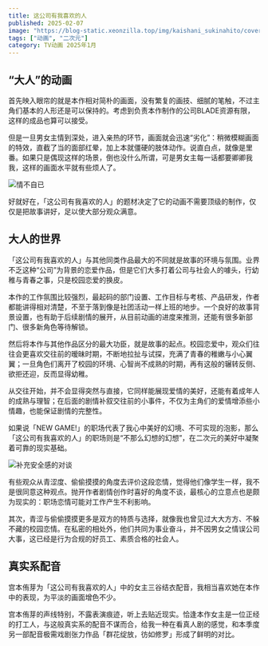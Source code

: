 ```yaml
---
title: 这公司有我喜欢的人
published: 2025-02-07
image: "https://blog-static.xeonzilla.top/img/kaishani_sukinahito/cover.avif"
tags: ["动画", "二次元"]
category: TV动画 2025年1月
---
```

## “大人”的动画
首先映入眼帘的就是本作相对简朴的画面，没有繁复的画技、细腻的笔触，不过主角们基本的人形还是可以保持的。考虑到负责本作制作的公司BLADE资源有限，这样的成品也算可以接受。

但是一旦男女主情到深处，进入亲热的环节，画面就会迅速“劣化”：稍微模糊画面的特效，直截了当的面部红晕，加上本就僵硬的肢体动作。说直白点，就像是里番。如果只是偶现这样的场景，倒也没什么所谓，可是男女主每一话都要卿卿我我，这样的画面水平就有些烦人了。

![情不自已](https://blog-static.xeonzilla.top/img/kaishani_sukinahito/01.avif "情不自已")

好就好在，「这公司有我喜欢的人」的题材决定了它的动画不需要顶级的制作，仅仅是把故事讲好，足以使大部分观众满意。

## 大人的世界
「这公司有我喜欢的人」与其他同类作品最大的不同就是故事的环境与氛围。业界不乏这种“公司”为背景的恋爱作品，但是它们大多打着公司与社会人的噱头，行幼稚与青春之事，只是校园恋爱的换皮。

本作的工作氛围比较强烈，最起码的部门设置、工作目标与考核、产品研发，作者都能讲得相对清楚，不至于落到像是社团活动一样上班的地步。一个良好的故事背景设置，也有助于后续剧情的展开，从目前动画的进度来推测，还能有很多新部门、很多新角色等待解锁。

然后将本作与其他作品区分的最大功臣，就是故事的起点。校园恋爱中，观众们往往会更喜欢交往前的暧昧时期，不断地拉扯与试探，充满了青春的稚嫩与小心翼翼；一旦角色们离开了校园的环境、心智尚不成熟的时期，再有这般的辗转反侧、欲拒还迎，反而显得幼稚。

从交往开始，并不会显得突然与直接，它同样能展现爱情的美好，还能有着成年人的成熟与理智；在后面的剧情补叙交往前的小事件，不仅为主角们的爱情增添些小情趣，也能保证剧情的完整性。

如果说「NEW GAME!」的职场代表了我心中美好的幻境、不可实现的泡影，那么「这公司有我喜欢的人」的职场则是“不那么幻想的幻想”，在二次元的美好中凝聚着可靠的现实基础。

![补充安全感的对谈](https://blog-static.xeonzilla.top/img/kaishani_sukinahito/02.avif "补充安全感的对谈")

有些观众从青涩度、偷偷摸摸的角度去评价这段恋情，觉得他们像学生一样，我不是很同意这种观点。抛开作者剧情创作时喜好的角度不谈，最核心的立意点也是颇为现实的：职场恋情可能对工作产生不利影响。

其次，青涩与偷偷摸摸更多是双方的特质与选择，就像我也曾见过大大方方、不躲不藏的校园恋情。在私密的相处外，他们共同为事业奋斗，并不因男女之情误公司大事，这已经是行为合规的好员工、素质合格的社会人。

## 真实系配音
宫本侑芽为「这公司有我喜欢的人」中的女主三谷结衣配音，我相当喜欢她在本作中的表现，为平淡的画面增色不少。

宫本侑芽的声线特别，不露表演痕迹，听上去贴近现实。恰逢本作女主是一位正经的打工人，与这般真实系的配音不谋而合，给我一种在看真人剧的感觉，和本季度另一部配音极需戏剧张力作品「群花绽放，彷如修罗」形成了鲜明的对比。